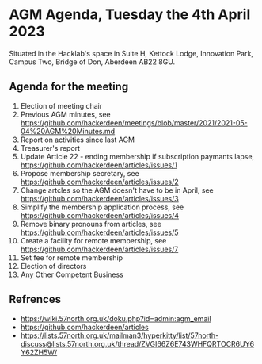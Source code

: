 # AGM Agenda, Tuesday the 4th April 2023 

Situated in the Hacklab's space in Suite H, Kettock Lodge, Innovation Park, Campus Two, Bridge of Don, Aberdeen AB22 8GU.


## Agenda for the meeting

1. Election of meeting chair
2. Previous AGM minutes, see https://github.com/hackerdeen/meetings/blob/master/2021/2021-05-04%20AGM%20Minutes.md
3. Report on activities since last AGM
4. Treasurer's report
5. Update Article 22 - ending membership if subscription paymants lapse, https://github.com/hackerdeen/articles/issues/1
6. Propose membership secretary, see https://github.com/hackerdeen/articles/issues/2
7. Change artcles so the AGM doesn't have to be in April, see https://github.com/hackerdeen/articles/issues/3
8. Simplify the membership application process, see https://github.com/hackerdeen/articles/issues/4
9. Remove binary pronouns from articles, see https://github.com/hackerdeen/articles/issues/5
10. Create a facility for remote membership, see https://github.com/hackerdeen/articles/issues/7
11. Set fee for remote membership
13. Election of directors
14. Any Other Competent Business



## Refrences
* https://wiki.57north.org.uk/doku.php?id=admin:agm_email
* https://github.com/hackerdeen/articles
* https://lists.57north.org.uk/mailman3/hyperkitty/list/57north-discuss@lists.57north.org.uk/thread/ZVGI66Z6E743WHFQRTOCR6UY6Y62ZH5W/
